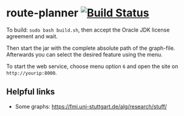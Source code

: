 # route-planner [![Build Status](https://travis-ci.com/fabianhick/route-planner.svg?token=DTXi8eWsW42Yfkk2bMaE&branch=main)](https://travis-ci.com/fabianhick/route-planner)

To build: `sudo bash build.sh`, then accept the Oracle JDK license agreement and wait.

Then start the jar with the complete absolute path of the graph-file. Afterwards you can select the desired feature
using the menu.

To start the web service, choose menu option `6` and open the site on `http://yourip:8000`.

## Helpful links

- Some graphs: https://fmi.uni-stuttgart.de/alg/research/stuff/
